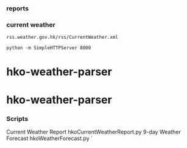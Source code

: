 
### reports
### current weather
`rss.weather.gov.hk/rss/CurrentWeather.xml`

`python -m SimpleHTTPServer 8000`
# hko-weather-parser
# hko-weather-parser


### Scripts
Current Weather Report	hkoCurrentWeatherReport.py
9-day Weather Forecast	hkoWeatherForecast.py
`
